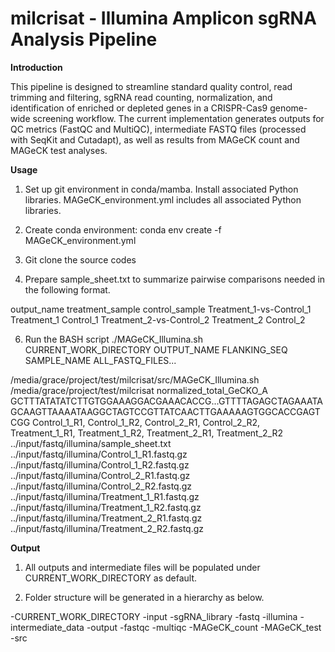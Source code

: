 # milcrisat - Illumina Amplicon sgRNA Analysis Pipeline
   
**Introduction**

This pipeline is designed to streamline standard quality control, read trimming and filtering, sgRNA read counting, normalization, and identification of enriched or depleted genes in a CRISPR-Cas9 genome-wide screening workflow. The current implementation generates outputs for QC metrics (FastQC and MultiQC), intermediate FASTQ files (processed with SeqKit and Cutadapt), as well as results from MAGeCK count and MAGeCK test analyses.


**Usage**

1. Set up git environment in conda/mamba. 
Install associated Python libraries. MAGeCK_environment.yml includes all associated Python libraries.  

2. Create conda environment: conda env create -f MAGeCK_environment.yml

3. Git clone the source codes

4. Prepare sample_sheet.txt to summarize pairwise comparisons needed in the following format.

output_name	treatment_sample	control_sample
Treatment_1-vs-Control_1	Treatment_1	Control_1
Treatment_2-vs-Control_2	Treatment_2	Control_2

6. Run the BASH script
./MAGeCK_Illumina.sh CURRENT_WORK_DIRECTORY OUTPUT_NAME FLANKING_SEQ SAMPLE_NAME ALL_FASTQ_FILES...

/media/grace/project/test/milcrisat/src/MAGeCK_Illumina.sh /media/grace/project/test/milcrisat normalized_total_GeCKO_A GCTTTATATATCTTGTGGAAAGGACGAAACACCG...GTTTTAGAGCTAGAAATAGCAAGTTAAAATAAGGCTAGTCCGTTATCAACTTGAAAAAGTGGCACCGAGTCGG Control_1_R1, Control_1_R2, Control_2_R1, Control_2_R2, Treatment_1_R1, Treatment_1_R2, Treatment_2_R1, Treatment_2_R2 ../input/fastq/illumina/sample_sheet.txt ../input/fastq/illumina/Control_1_R1.fastq.gz ../input/fastq/illumina/Control_1_R2.fastq.gz ../input/fastq/illumina/Control_2_R1.fastq.gz ../input/fastq/illumina/Control_2_R2.fastq.gz ../input/fastq/illumina/Treatment_1_R1.fastq.gz ../input/fastq/illumina/Treatment_1_R2.fastq.gz ../input/fastq/illumina/Treatment_2_R1.fastq.gz ../input/fastq/illumina/Treatment_2_R2.fastq.gz



**Output**

1. All outputs and intermediate files will be populated under CURRENT_WORK_DIRECTORY as default. 

2. Folder structure will be generated in a hierarchy as below.

-CURRENT_WORK_DIRECTORY
   -input
      -sgRNA_library
      -fastq
         -illumina
   -intermediate_data
   -output
      -fastqc
      -multiqc
      -MAGeCK_count
      -MAGeCK_test
   -src
      
